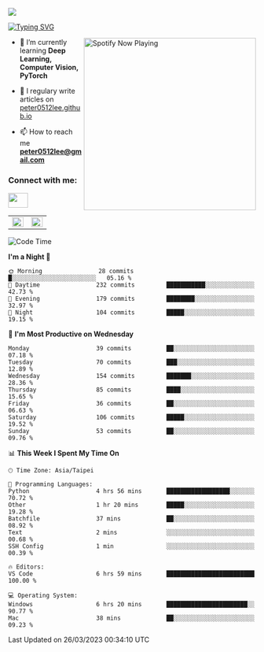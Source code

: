 ![](https://komarev.com/ghpvc/?username=peter0512lee&color=ff69b4)

[![Typing SVG](https://readme-typing-svg.herokuapp.com?color=F742BA&size=22&lines=Hi!+I'm+JYL)](https://git.io/typing-svg)

[<img src="https://spotify-now-playing.peter0512lee.vercel.app/api/spotify-playing" alt="Spotify Now Playing" width="350" align="right" />](https://open.spotify.com/user/21iyoswqgnkoe7peuesmqnhgy)

- 🌱 I’m currently learning **Deep Learning, Computer Vision, PyTorch**

- 📝 I regulary write articles on [peter0512lee.github.io](https://peter0512lee.github.io/)

- 📫 How to reach me **peter0512lee@gmail.com**

<h3 align="left">Connect with me:</h3>
<p align="left">
<a href="https://linkedin.com/in/jie-ying-li-b43a1416b" target="blank"><img align="center" src="https://raw.githubusercontent.com/rahuldkjain/github-profile-readme-generator/master/src/images/icons/Social/linked-in-alt.svg" height="30" width="40" /></a>
<!-- <a href="https://fb.com/peter0512lee" target="blank"><img align="center" src="https://raw.githubusercontent.com/rahuldkjain/github-profile-readme-generator/master/src/images/icons/Social/facebook.svg" alt="peter0512lee" height="30" width="40" /></a> -->
<!-- <a href="https://instagram.com/etiquette_ying" target="blank"><img align="center" src="https://raw.githubusercontent.com/rahuldkjain/github-profile-readme-generator/master/src/images/icons/Social/instagram.svg" alt="etiquette_ying" height="30" width="40" /></a> -->
<!-- <a href="https://medium.com/@peter0512lee" target="blank"><img align="center" src="https://raw.githubusercontent.com/rahuldkjain/github-profile-readme-generator/master/src/images/icons/Social/medium.svg" alt="@peter0512lee" height="30" width="40" /></a> -->
</p>

<table><tr><td valign="top" width="50%">

<img src="https://github-readme-stats.vercel.app/api?username=peter0512lee&hide_border=true&show_icons=true&locale=en" align="left" style="width: 100%" />

</td><td valign="top" width="50%">

<img src="https://github-readme-stats.vercel.app/api/top-langs?username=peter0512lee&hide_border=true&show_icons=true&locale=en&layout=compact" align="left" style="width: 100%" />

</td></tr></table>  

<!--START_SECTION:waka-->
![Code Time](http://img.shields.io/badge/Code%20Time-991%20hrs%2037%20mins-blue)

**I'm a Night 🦉** 

```text
🌞 Morning                28 commits          █░░░░░░░░░░░░░░░░░░░░░░░░   05.16 % 
🌆 Daytime                232 commits         ███████████░░░░░░░░░░░░░░   42.73 % 
🌃 Evening                179 commits         ████████░░░░░░░░░░░░░░░░░   32.97 % 
🌙 Night                  104 commits         █████░░░░░░░░░░░░░░░░░░░░   19.15 % 
```
📅 **I'm Most Productive on Wednesday** 

```text
Monday                   39 commits          ██░░░░░░░░░░░░░░░░░░░░░░░   07.18 % 
Tuesday                  70 commits          ███░░░░░░░░░░░░░░░░░░░░░░   12.89 % 
Wednesday                154 commits         ███████░░░░░░░░░░░░░░░░░░   28.36 % 
Thursday                 85 commits          ████░░░░░░░░░░░░░░░░░░░░░   15.65 % 
Friday                   36 commits          ██░░░░░░░░░░░░░░░░░░░░░░░   06.63 % 
Saturday                 106 commits         █████░░░░░░░░░░░░░░░░░░░░   19.52 % 
Sunday                   53 commits          ██░░░░░░░░░░░░░░░░░░░░░░░   09.76 % 
```


📊 **This Week I Spent My Time On** 

```text
🕑︎ Time Zone: Asia/Taipei

💬 Programming Languages: 
Python                   4 hrs 56 mins       ██████████████████░░░░░░░   70.72 % 
Other                    1 hr 20 mins        █████░░░░░░░░░░░░░░░░░░░░   19.28 % 
Batchfile                37 mins             ██░░░░░░░░░░░░░░░░░░░░░░░   08.92 % 
Text                     2 mins              ░░░░░░░░░░░░░░░░░░░░░░░░░   00.68 % 
SSH Config               1 min               ░░░░░░░░░░░░░░░░░░░░░░░░░   00.39 % 

🔥 Editors: 
VS Code                  6 hrs 59 mins       █████████████████████████   100.00 % 

💻 Operating System: 
Windows                  6 hrs 20 mins       ███████████████████████░░   90.77 % 
Mac                      38 mins             ██░░░░░░░░░░░░░░░░░░░░░░░   09.23 % 
```


 Last Updated on 26/03/2023 00:34:10 UTC
<!--END_SECTION:waka-->


<!--
**peter0512lee/peter0512lee** is a ✨ _special_ ✨ repository because its `README.md` (this file) appears on your GitHub profile.

